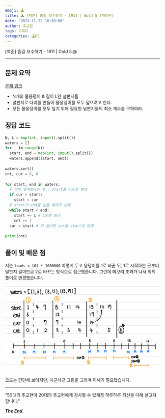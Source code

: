 ```yaml
---
emoji: 🕹️
title: 🕹️ [백준] 흙길 보수하기 - 1911 | Gold 5 (파이썬)
date: '2023-11-22 10:30:00'
author: 추교현
tags: 그리디
categories: 🕹️PS
---
```


[백준] 흙길 보수하기 - 1911 | Gold 5.@

---

## 문제 요약

[문제 링크](https://www.acmicpc.net/problem/1911)

- N개의 물웅덩이 & 길이 L인 널빤지들
- 널빤지로 다리를 만들어 물웅덩이를 모두 덮으려고 한다.
- 모든 물웅덩이를 모두 덮기 위해 필요한 널빤지들의 최소 개수를 구하여라.

## 정답 코드

```python
N, L = map(int, input().split())
waters = []
for _ in range(N):
  start, end = map(int, input().split())
  waters.append((start, end))

waters.sort()
cnt, cur = 0, 0

for start, end in waters:
  # 이미 덮여있다는 뜻 : start를 cur로 변경
  if cur > start:
    start = cur
  # start가 end를 넘을 때까지 반복
  while start < end:
    start += L # L만큼 증가
    cnt += 1
  cur = start # 다 끝나면 cur을 start로 변경

print(cnt)
```

## 풀이 및 배운 점

저는 `loads = [0] * 1000000` 이렇게 두고 웅덩이를 1로 바꾼 뒤, 1로 시작하는 곳부터 널판지 길이만큼 2로 바꾸는 방식으로 접근했습니다. 그런데 메모리 초과가 나서 위의 풀이로 변경했습니다.

![boj-1911-1.jpeg](boj-1911-1.jpeg)

코드는 간단해 보이지만, 차근차근 그림을 그리며 이해가 필요했습니다.

---

"50대의 추교현이 20대의 추교현에게 감사할 수 있게끔 하루하루 최선을 다해 살고자 합니다."

**_The End._**
